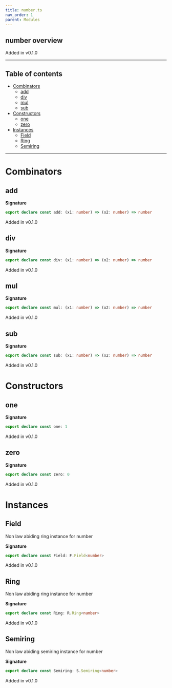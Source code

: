 ```yaml
---
title: number.ts
nav_order: 1
parent: Modules
---
```


## number overview

Added in v0.1.0

---

<h2 class="text-delta">Table of contents</h2>

- [Combinators](#combinators)
  - [add](#add)
  - [div](#div)
  - [mul](#mul)
  - [sub](#sub)
- [Constructors](#constructors)
  - [one](#one)
  - [zero](#zero)
- [Instances](#instances)
  - [Field](#field)
  - [Ring](#ring)
  - [Semiring](#semiring)

---

# Combinators

## add

**Signature**

```ts
export declare const add: (x1: number) => (x2: number) => number
```

Added in v0.1.0

## div

**Signature**

```ts
export declare const div: (x1: number) => (x2: number) => number
```

Added in v0.1.0

## mul

**Signature**

```ts
export declare const mul: (x1: number) => (x2: number) => number
```

Added in v0.1.0

## sub

**Signature**

```ts
export declare const sub: (x1: number) => (x2: number) => number
```

Added in v0.1.0

# Constructors

## one

**Signature**

```ts
export declare const one: 1
```

Added in v0.1.0

## zero

**Signature**

```ts
export declare const zero: 0
```

Added in v0.1.0

# Instances

## Field

Non law abiding ring instance for number

**Signature**

```ts
export declare const Field: F.Field<number>
```

Added in v0.1.0

## Ring

Non law abiding ring instance for number

**Signature**

```ts
export declare const Ring: R.Ring<number>
```

Added in v0.1.0

## Semiring

Non law abiding semiring instance for number

**Signature**

```ts
export declare const Semiring: S.Semiring<number>
```

Added in v0.1.0
